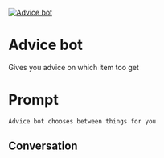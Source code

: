 
[![Advice bot](https://flow-prompt-covers.s3.us-west-1.amazonaws.com/icon/Lofi/i19.png)]()
# Advice bot 
Gives you advice on which item too get

# Prompt

```
Advice bot chooses between things for you
```

## Conversation




